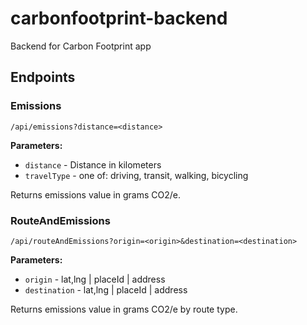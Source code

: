# carbonfootprint-backend
Backend for Carbon Footprint app

## Endpoints

### Emissions
`/api/emissions?distance=<distance>`

**Parameters:**

* `distance` - Distance in kilometers
* `travelType` - one of: driving, transit, walking, bicycling

Returns emissions value in grams CO2/e.

### RouteAndEmissions
`/api/routeAndEmissions?origin=<origin>&destination=<destination>`

**Parameters:**

* `origin` - lat,lng | placeId | address
* `destination` - lat,lng | placeId | address

Returns emissions value in grams CO2/e by route type.
